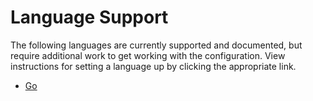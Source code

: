 # Language Support
The following languages are currently supported and documented, but require additional work to get working with the configuration. View instructions for setting 
a language up by clicking the appropriate link.
* [Go](languages/go.md)

